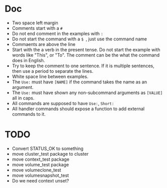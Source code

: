 # Doc

* Two space left margin
* Comments start with a `#`
* Do not end comment in the examples with `:`
* Do not start the command with a `$ `, just use the command name
* Commaents are above the line
* Start with the a verb in the present tense. Do not start the example with words like "This", or "To". The comment can be the what the command does in English.
* Try to keep the comment to one sentence. If it is multiple sentences, then use a period to separate the lines.
* White space line between examples.
* The `Use:` must have `[NAME]` if the command takes the name as an argument.
* The `Use:` must have shown any non-subcommand arguments as `[VALUE]` all in caps.
* All commands are supposed to have `Use:`, `Short:`
* All handler commands should expose a function to add external commands to it.

# TODO

* Convert STATUS_OK to something
* move cluster_test package to cluster
* move context_test package
* move volume_test package
* move volumeclone_test
* move volumesnapshot_test
* Do we need context unset?